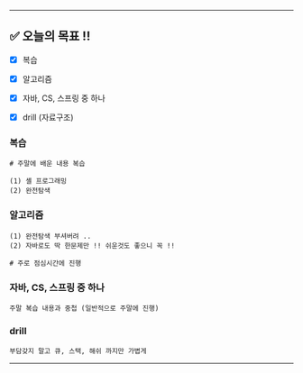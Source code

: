 ----------------------------------------------------------------------------

## ✅ 오늘의 목표 !!
- [x]  복습
- [x]  알고리즘
- [x]  자바, CS, 스프링 중 하나
- [x]  drill (자료구조)


### 복습

```
# 주말에 배운 내용 복습

(1) 셸 프로그래밍
(2) 완전탐색
```


### 알고리즘

```
(1) 완전탐색 부셔버려 ..
(2) 자바로도 딱 한문제만 !! 쉬운것도 좋으니 꼭 !!

# 주로 점심시간에 진행
```

### 자바, CS, 스프링 중 하나

```
주말 복습 내용과 중첩 (일반적으로 주말에 진행)
```

### drill

```
부담갖지 말고 큐, 스택, 해쉬 까지만 가볍게
```
----------------------------------------------------------------------------
